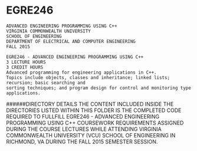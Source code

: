 # EGRE246
    ADVANCED ENGINEERING PROGRAMMING USING C++
    VIRGINIA COMMONWEALTH UNIVERSITY
    SCHOOL OF ENGINEERING
    DEPARTMENT OF ELECTRICAL AND COMPUTER ENGINEERING
    FALL 2015
    
    EGRE246 - ADVANCED ENGINEERING PROGRAMMING USING C++
    3 LECTURE HOURS
    3 CREDIT HOURS
    Advanced programming for engineering applications in C++.
    Topics include objects, classes and inheritance; linked lists; recursion; basic searching and
    sorting techniques; and program design for control and monitoring type applications.

######DIRECTORY DETAILS
    THE CONTENT INCLUDED INSIDE THE DIRECTORIES LISTED WITHIN THIS FOLDER IS THE COMPLETED CODE 
    REQUIRED TO FULLFILL EGRE246 - ADVANCED ENGINEERING PROGRAMMING USING C++ COURSEWORK 
    REQUIREMENTS ASSIGNED DURING THE COURSE LECTURES WHILE ATTENDING VIRGINIA COMMONWEALTH 
    UNIVERSITY (VCU) SCHOOL OF ENGINEERING IN RICHMOND, VA DURING THE FALL 2015 SEMESTER SESSION.
    
